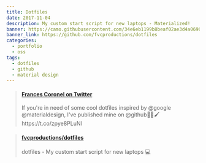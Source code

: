 ```yaml
---
title: Dotfiles
date: 2017-11-04
description: My custom start script for new laptops - Materialized!
banner: https://camo.githubusercontent.com/34e6eb1199b8beaf02ae3d4a0690e751a97a40a7/68747470733a2f2f692e696d6775722e636f6d2f30467441576f322e6a7067
banner_link: https://github.com/fvcproductions/dotfiles
categories:
  - portfolio
  - oss
tags:
  - dotfiles
  - github
  - material design
---
```


<blockquote class="embedly-card"><h4><a href="https://twitter.com/fvcproductions/status/927052673781719040">Frances Coronel on Twitter</a></h4><p>If you're in need of some cool dotfiles inspired by @google @materialdesign, I've published mine on @github🎨🎉🖌️ https://t.co/zpye8PLuNl</p></blockquote>

<blockquote class="embedly-card"><h4><a href="https://github.com/fvcproductions/dotfiles">fvcproductions/dotfiles</a></h4><p>dotfiles - My custom start script for new laptops 💻</p></blockquote>
<script async src="//cdn.embedly.com/widgets/platform.js" charset="UTF-8"></script>
